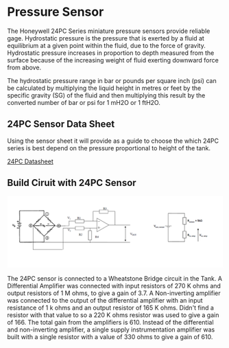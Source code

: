 # Pressure Sensor

The Honeywell 24PC Series miniature pressure sensors provide reliable gage.
Hydrostatic pressure is the pressure that is exerted by a fluid at equilibrium at a given point within the fluid, due to the force of gravity. Hydrostatic pressure increases in proportion to depth measured from the surface because of the increasing weight of fluid exerting downward force from above.

The hydrostatic pressure range in bar or pounds per square inch (psi) can be calculated by multiplying the liquid height in metres or feet by the specific gravity (SG) of the fluid and then multiplying this result by the converted number of bar or psi for 1 mH2O or 1 ftH2O.

## 24PC Sensor Data Sheet

Using the sensor sheet it will provide as a guide to choose the which 24PC series is best depend on the pressure proportional to height of the tank.

[24PC Datasheet](./24PC.md)

## Build Ciruit with 24PC Sensor

<p align="center">
    <img src="images/Pressure.PNG">
</p>

The 24PC sensor is connected to a Wheatstone Bridge circuit in the Tank.
A Differential Amplifier was connected with input resistors of 270 K ohms and output resistors of 1 M ohms, to give a gain of 3.7.
A Non-inverting amplifier was connected to the output of the differential amplifier with an input resistance of 1 k ohms and an output resistor of 165 K ohms. Didn't find a resistor with that value to so a 220 K ohms resistor was used to give a gain of 166.
The total gain from the amplifiers is 610.
Instead of the differential and non-inverting amplifier, a single supply instrumentation amplifier was built with a single resistor with a value of 330 ohms to give a gain of 610.
